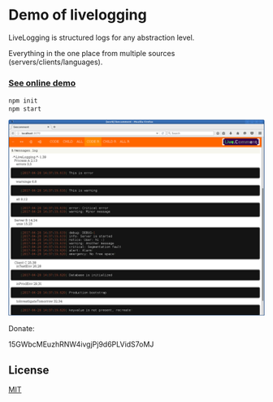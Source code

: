 # Demo of livelogging

LiveLogging is structured logs for any abstraction level.

Everything in the one place from multiple sources (servers/clients/languages).

### [See online demo](http://acpul.org/livelogging-demo) 

```
npm init
npm start
```
![alt text]( https://raw.githubusercontent.com/d08ble/livelogging-demo/73865256/img/screen.png "LiveLogging+LiveComment")

Donate:

15GWbcMEuzhRNW4ivgjPj9d6PLVidS7oMJ

## License

[MIT](https://github.com/d08ble/livelogging-demo/blob/master/LICENSE)
